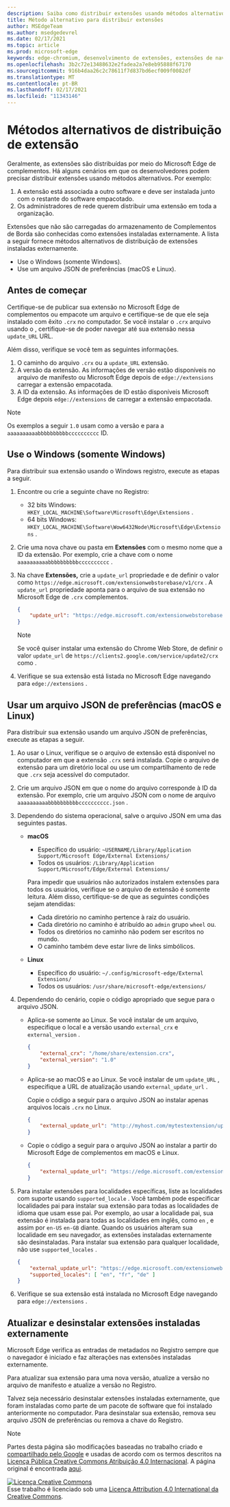 ```yaml
---
description: Saiba como distribuir extensões usando métodos alternativos que não usam armazenamentos verificados
title: Método alternativo para distribuir extensões
author: MSEdgeTeam
ms.author: msedgedevrel
ms.date: 02/17/2021
ms.topic: article
ms.prod: microsoft-edge
keywords: edge-chromium, desenvolvimento de extensões, extensões de navegador, complementos, partner center, desenvolvedor
ms.openlocfilehash: 3b2c72e13488632e2fadea2a7e8eb95888f67170
ms.sourcegitcommit: 916b4daa26c2c78611f7d837bd6ecf009f0082df
ms.translationtype: MT
ms.contentlocale: pt-BR
ms.lasthandoff: 02/17/2021
ms.locfileid: "11343146"
---
```

# Métodos alternativos de distribuição de extensão  

Geralmente, as extensões são distribuídas por meio do Microsoft Edge de complementos. Há alguns cenários em que os desenvolvedores podem precisar distribuir extensões usando métodos alternativos. Por exemplo:

1.  A extensão está associada a outro software e deve ser instalada junto com o restante do software empacotado.   
1.  Os administradores de rede querem distribuir uma extensão em toda a organização.   

Extensões que não são carregadas do armazenamento de Complementos de Borda são conhecidas como extensões instaladas externamente. A lista a seguir fornece métodos alternativos de distribuição de extensões instaladas externamente. 

*   Use o Windows (somente Windows).  
*   Use um arquivo JSON de preferências (macOS e Linux).  
    
## Antes de começar  

Certifique-se de publicar sua extensão no Microsoft Edge de complementos ou empacote um arquivo e certifique-se de que ele seja instalado com êxito `.crx` no computador.  Se você instalar o `.crx` arquivo usando o , certifique-se de poder navegar até sua extensão nessa `update_URL` URL.  

Além disso, verifique se você tem as seguintes informações.    

1.  O caminho do arquivo `.crx` ou a `update_URL` extensão.
1.  A versão da extensão.  As informações de versão estão disponíveis no arquivo de manifesto ou Microsoft Edge depois de `edge://extensions` carregar a extensão empacotada.   
1.  A ID da extensão.  As informações de ID estão disponíveis Microsoft Edge depois `edge://extensions` de carregar a extensão empacotada.  

> [!NOTE] 
> Os exemplos a seguir `1.0` usam como a versão e para a `aaaaaaaaaabbbbbbbbbbcccccccccc` ID.  

## Use o Windows (somente Windows)  

Para distribuir sua extensão usando o Windows registro, execute as etapas a seguir.

1.  Encontre ou crie a seguinte chave no Registro:  
    *   32 bits Windows: `HKEY_LOCAL_MACHINE\Software\Microsoft\Edge\Extensions` .  
    *   64 bits Windows: `HKEY_LOCAL_MACHINE\Software\Wow6432Node\Microsoft\Edge\Extensions` .  
1.  Crie uma nova chave ou pasta em **Extensões** com o mesmo nome que a ID da extensão. Por exemplo, crie a chave com o nome `aaaaaaaaaabbbbbbbbbbcccccccccc` .  
1.  Na chave **Extensões,** crie a `update_url` propriedade e de definir o valor como `https://edge.microsoft.com/extensionwebstorebase/v1/crx` .  A `update_url` propriedade aponta para o arquivo de sua extensão no Microsoft Edge de `.crx` complementos.  

    ```json
    {
        "update_url": "https://edge.microsoft.com/extensionwebstorebase/v1/crx"
    }
    ```  
    
    > [!NOTE]
    > Se você quiser instalar uma extensão do Chrome Web Store, de definir o valor `update_url` de `https://clients2.google.com/service/update2/crx` como .  
  
1.  Verifique se sua extensão está listada no Microsoft Edge navegando para `edge://extensions` .  

## Usar um arquivo JSON de preferências (macOS e Linux)  

Para distribuir sua extensão usando um arquivo JSON de preferências, execute as etapas a seguir.

1.  Ao usar o Linux, verifique se o arquivo de extensão está disponível no computador em que a extensão `.crx` será instalada. Copie o arquivo de extensão para um diretório local ou use um compartilhamento de rede que `.crx` seja acessível do computador. 
1.  Crie um arquivo JSON em que o nome do arquivo corresponde à ID da extensão. Por exemplo, crie um arquivo JSON com o nome de arquivo `aaaaaaaaaabbbbbbbbbbcccccccccc.json` .  
1.  Dependendo do sistema operacional, salve o arquivo JSON em uma das seguintes pastas.   
    *   **macOS**  
        *   Específico do usuário: `~USERNAME/Library/Application Support/Microsoft Edge/External Extensions/`  
        *   Todos os usuários: `/Library/Application Support/Microsoft/Edge/External Extensions/`  
        
        Para impedir que usuários não autorizados instalem extensões para todos os usuários, verifique se o arquivo de extensão é somente leitura. Além disso, certifique-se de que as seguintes condições sejam atendidas:
        
        *   Cada diretório no caminho pertence à raiz do usuário.  
        *   Cada diretório no caminho é atribuído ao `admin` grupo `wheel` ou.  
        *   Todos os diretórios no caminho não podem ser escritos no mundo.  
        *   O caminho também deve estar livre de links simbólicos.  
        
    *   **Linux**  
        *   Específico do usuário: `~/.config/microsoft-edge/External Extensions/`  
        *   Todos os usuários: `/usr/share/microsoft-edge/extensions/`  
1.  Dependendo do cenário, copie o código apropriado que segue para o arquivo JSON. 
    *   Aplica-se somente ao Linux. Se você instalar de um arquivo, especifique o local e a versão usando `external_crx` e `external_version` .  
            
        ```json
        {
            "external_crx": "/home/share/extension.crx",
            "external_version": "1.0"
        }
        ```  

    *   Aplica-se ao macOS e ao Linux. Se você instalar de um `update_URL` , especifique a URL de atualização usando `external_update_url` . 
        
        Copie o código a seguir para o arquivo JSON ao instalar apenas arquivos locais `.crx` no Linux.  
    
        ```json
        {
            "external_update_url": "http://myhost.com/mytestextension/updates.xml"
        }
        ```  
 
    *  Copie o código a seguir para o arquivo JSON ao instalar a partir do Microsoft Edge de complementos em macOS e Linux.
    
        ```json
        {
            "external_update_url": "https://edge.microsoft.com/extensionwebstorebase/v1/crx"
        }
        ```  
    
1.  Para instalar extensões para localidades específicas, liste as localidades com suporte usando `supported_locale` .  Você também pode especificar localidades pai para instalar sua extensão para todas as localidades de idioma que usam esse pai. Por exemplo, ao usar a localidade pai, sua extensão é instalada para todas as localidades em inglês, como `en` , e assim por `en-US` `en-GB` diante.  Quando os usuários alteram sua localidade em seu navegador, as extensões instaladas externamente são desinstaladas.  Para instalar sua extensão para qualquer localidade, não use `supported_locales` .  

    ```json
    {
        "external_update_url": "https://edge.microsoft.com/extensionwebstorebase/v1/crx",
        "supported_locales": [ "en", "fr", "de" ]
    }
    ```  

1.  Verifique se sua extensão está instalada no Microsoft Edge navegando para `edge://extensions` .  

## Atualizar e desinstalar extensões instaladas externamente

Microsoft Edge verifica as entradas de metadados no Registro sempre que o navegador é iniciado e faz alterações nas extensões instaladas externamente.  

Para atualizar sua extensão para uma nova versão, atualize a versão no arquivo de manifesto e atualize a versão no Registro.  

Talvez seja necessário desinstalar extensões instaladas externamente, que foram instaladas como parte de um pacote de software que foi instalado anteriormente no computador.  Para desinstalar sua extensão, remova seu arquivo JSON de preferências ou remova a chave do Registro.   

<!-- links -->  

> [!NOTE]
> Partes desta página são modificações baseadas no trabalho criado e [compartilhado pelo Google][GoogleSitePolicies] e usadas de acordo com os termos descritos na [Licença Pública Creative Commons Atribuição 4.0 Internacional][CCA4IL].  A página original é encontrada [aqui](https://developer.chrome.com/apps/external_extensions).  

[![Licença Creative Commons][CCby4Image]][CCA4IL]  
Esse trabalho é licenciado sob uma [Licença Attribution 4.0 International da Creative Commons][CCA4IL].  

[CCA4IL]: https://creativecommons.org/licenses/by/4.0  
[CCby4Image]: https://i.creativecommons.org/l/by/4.0/88x31.png  
[GoogleSitePolicies]: https://developers.google.com/terms/site-policies  

